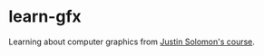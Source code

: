 # learn-gfx

Learning about computer graphics from [Justin Solomon's course](https://www.youtube.com/watch?v=Nea4PIjAMFk).

